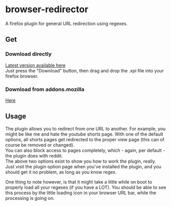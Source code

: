 # browser-redirector
A firefox plugin for general URL redirection using regexes.

## Get
### Download directly
[Latest version available here](release/redirector-0.1.1.xpi)  
Just press the "Download" button, then drag and drop the .xpi file into your firefox browser.

### Download from addons.mozilla
[Here](https://addons.mozilla.org/firefox/addon/namless-redirector/)

## Usage
The plugin allows you to redirect from one URL to another. For example, you might be like me and hate the youtube shorts page. With one of the default options, all shorts pages get redirected to the proper view page (this can of course be removed or changed).  
You can also block access to pages completely, which - again, per default - the plugin does with reddit.  
The above two options exist to show you how to work the plugin, really. Just visit the plugin option page when you've installed the plugin, and you should get it no problem, as long as you know regex.

One thing to note however, is that it might take a little while on boot to properly load all your regexes (if you have a LOT). You should be able to see this process by the little loading icon in your browser URL bar, while the processing is going on.